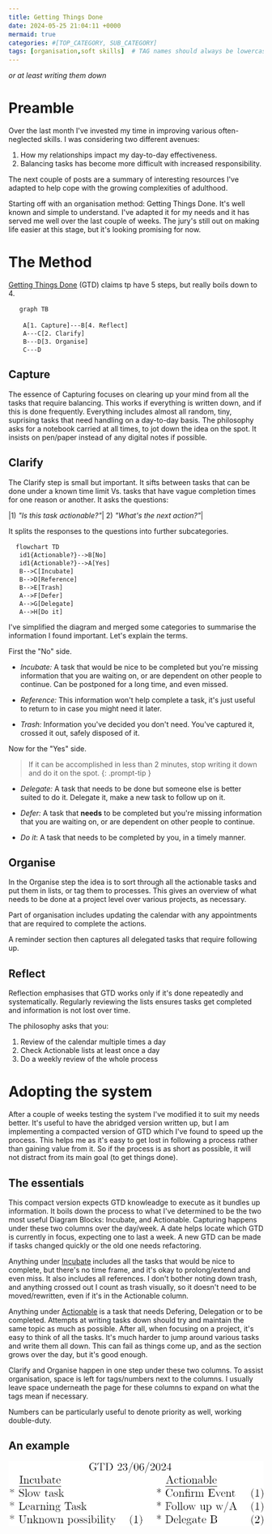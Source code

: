 ```yaml
---
title: Getting Things Done
date: 2024-05-25 21:04:11 +0000
mermaid: true
categories: #[TOP_CATEGORY, SUB_CATEGORY]
tags: [organisation,soft skills]  # TAG names should always be lowercase
---
```



_or at least writing them down_


# Preamble

Over the last month I've invested my time in improving various often-neglected
skills.
I was considering two different avenues: 
1. How my relationships impact my day-to-day effectiveness.
2. Balancing tasks has become more difficult with increased responsibility.

The next couple of posts are a summary of interesting resources I've adapted 
to help cope with the growing complexities of adulthood.

Starting off with an organisation method: Getting Things Done.
It's well known and simple to understand.
I've adapted it for my needs and it has served me well over the last couple of
weeks. The jury's still out on making life easier at this stage, but it's looking 
promising for now.

# The Method

[Getting Things Done](https://gettingthingsdone.com/what-is-gtd/) (GTD) claims
tp have 5 steps, but really boils down to 4.

```mermaid
   graph TB 
  
    A[1. Capture]---B[4. Reflect]
    A---C[2. Clarify]
    B---D[3. Organise]
    C---D
```
## Capture
The essence of Capturing focuses on clearing up your mind from all the tasks
that require balancing.
This works if everything is written down, and if this is done frequently.
Everything includes almost all random, tiny, suprising tasks that need handling
on a day-to-day basis.
The philosophy asks for a notebook carried at all times, to jot down the idea
on the spot.
It insists on pen/paper instead of any digital notes if possible.

## Clarify

The Clarify step is small but important.
It sifts between tasks that can be done under a known time limit Vs. tasks that
have vague completion times for one reason or another.
It asks the questions:

|1) _"Is this task actionable?"_| 2) _"What's the next action?"_|

It splits the responses to the questions into further subcategories.

```mermaid
  flowchart TD
   id1{Actionable?}-->B[No]
   id1{Actionable?}-->A[Yes]
   B-->C[Incubate]
   B-->D[Reference]
   B-->E[Trash]
   A-->F[Defer]
   A-->G[Delegate]
   A-->H[Do it]
```

I've simplified the diagram and merged some categories to summarise the information
I found important.
Let's explain the terms.

First the "No" side.

* _Incubate:_ A task that would be nice to be completed but you're 
missing information that you are waiting on, or are dependent on other people 
to continue. Can be postponed for a long time, and even missed.

* _Reference:_ This information won't help complete a task, it's just useful
to return to in case you might need it later.

* _Trash:_ Information you've decided you don't need.
You've captured it, crossed it out, safely disposed of it.

Now for the "Yes" side.

> If it can be accomplished in less than 2 minutes, stop writing it down and do it on the spot.
{: .prompt-tip }

* _Delegate:_ A task that needs to be done but someone else is better suited
to do it. Delegate it, make a new task to follow up on it.

* _Defer:_ A task that **needs** to be completed but you're 
missing information that you are waiting on, or are dependent on other people 
to continue. 

* _Do it_: A task that needs to be completed by you, in a timely manner.

## Organise

In the Organise step the idea is to sort through all the actionable tasks and 
put them in lists, or tag them to processes.
This gives an overview of what needs to be done at a project level over
various projects, as necessary.

Part of organisation includes updating the calendar with any appointments 
that are required to complete the actions.

A reminder section then captures all delegated tasks that require following up.

## Reflect

Reflection emphasises that GTD works only if it's done repeatedly and systematically.
Regularly reviewing the lists ensures tasks get completed and information is 
not lost over time.

The philosophy asks that you:
1. Review of the calendar multiple times a day
2. Check Actionable lists at least once a day
3. Do a weekly review of the whole process


# Adopting the system

After a couple of weeks testing the system I've modified it to suit my needs 
better. 
It's useful to have the abridged version written up, but I am implementing a 
compacted version of GTD which I've found to speed up the process.
This helps me as it's easy to get lost in following a process rather than
gaining value from it.
So if the process is as short as possible, it will not distract from its main 
goal (to get things done).

## The essentials

This compact version expects GTD knowleadge to execute as it bundles up 
information.
It boils down the process to what I've determined to be the two most useful 
Diagram Blocks: Incubate, and Actionable.
Capturing happens under these two columns over the day/week.
A date helps locate which GTD is currently in focus, expecting one to last a
week.
A new GTD can be made if tasks changed quickly or the old one needs refactoring.

Anything under <ins>Incubate</ins> includes all the tasks that would be nice 
to complete, but there's no time frame, and it's okay to prolong/extend and 
even miss.
It also includes all references.
I don't bother noting down trash, and anything crossed out I count as trash
visually, so it doesn't need to be moved/rewritten, even if it's in the
Actionable column.


Anything under <ins>Actionable</ins> is a task that needs Defering, Delegation
or to be completed.
Attempts at writing tasks down should try and maintain the same topic as much
as possible.
After all, when focusing on a project, it's easy to think of all the tasks.
It's much harder to jump around various tasks and write them all down.
This can fail as things come up, and as the section grows over the day, but
it's good enough.

Clarify and Organise happen in one step under these two columns. 
To assist organisation, space is left for tags/numbers next to the columns.
I usually leave space underneath the page for these columns to expand on what
the tags mean if necessary.

Numbers can be particularly useful to denote priority as well, working 
double-duty.

## An example

![Simplified GTD](/assets/img/GTD/gtd.png)
